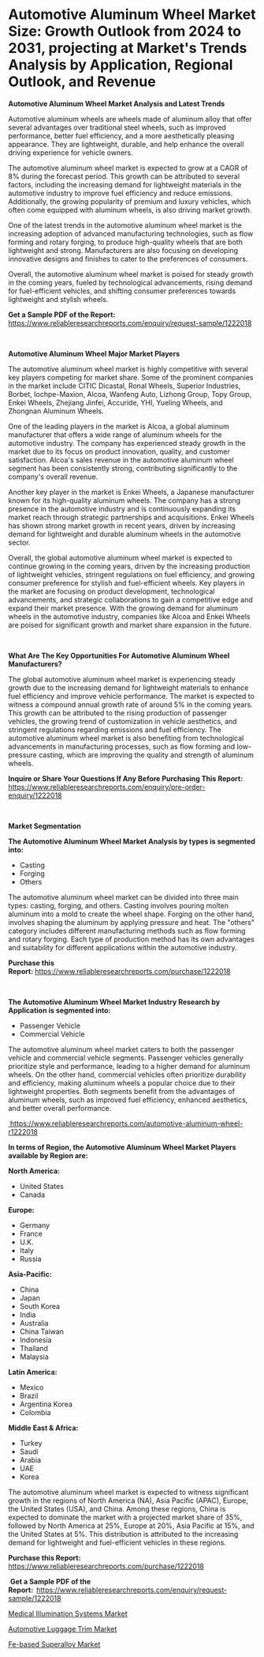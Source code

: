 <p><h1>Automotive Aluminum Wheel Market Size: Growth Outlook from 2024 to 2031, projecting at Market's Trends Analysis by Application, Regional Outlook, and Revenue</h1></p><p><strong>Automotive Aluminum Wheel Market Analysis and Latest Trends</strong></p>
<p><p>Automotive aluminum wheels are wheels made of aluminum alloy that offer several advantages over traditional steel wheels, such as improved performance, better fuel efficiency, and a more aesthetically pleasing appearance. They are lightweight, durable, and help enhance the overall driving experience for vehicle owners.</p><p>The automotive aluminum wheel market is expected to grow at a CAGR of 8% during the forecast period. This growth can be attributed to several factors, including the increasing demand for lightweight materials in the automotive industry to improve fuel efficiency and reduce emissions. Additionally, the growing popularity of premium and luxury vehicles, which often come equipped with aluminum wheels, is also driving market growth.</p><p>One of the latest trends in the automotive aluminum wheel market is the increasing adoption of advanced manufacturing technologies, such as flow forming and rotary forging, to produce high-quality wheels that are both lightweight and strong. Manufacturers are also focusing on developing innovative designs and finishes to cater to the preferences of consumers.</p><p>Overall, the automotive aluminum wheel market is poised for steady growth in the coming years, fueled by technological advancements, rising demand for fuel-efficient vehicles, and shifting consumer preferences towards lightweight and stylish wheels.</p></p>
<p><strong>Get a Sample PDF of the Report:&nbsp;</strong> <a href="https://www.reliableresearchreports.com/enquiry/request-sample/1222018">https://www.reliableresearchreports.com/enquiry/request-sample/1222018</a></p>
<p>&nbsp;</p>
<p><strong>Automotive Aluminum Wheel Major Market Players</strong></p>
<p><p>The automotive aluminum wheel market is highly competitive with several key players competing for market share. Some of the prominent companies in the market include CITIC Dicastal, Ronal Wheels, Superior Industries, Borbet, Iochpe-Maxion, Alcoa, Wanfeng Auto, Lizhong Group, Topy Group, Enkei Wheels, Zhejiang Jinfei, Accuride, YHI, Yueling Wheels, and Zhongnan Aluminum Wheels.</p><p>One of the leading players in the market is Alcoa, a global aluminum manufacturer that offers a wide range of aluminum wheels for the automotive industry. The company has experienced steady growth in the market due to its focus on product innovation, quality, and customer satisfaction. Alcoa's sales revenue in the automotive aluminum wheel segment has been consistently strong, contributing significantly to the company's overall revenue.</p><p>Another key player in the market is Enkei Wheels, a Japanese manufacturer known for its high-quality aluminum wheels. The company has a strong presence in the automotive industry and is continuously expanding its market reach through strategic partnerships and acquisitions. Enkei Wheels has shown strong market growth in recent years, driven by increasing demand for lightweight and durable aluminum wheels in the automotive sector.</p><p>Overall, the global automotive aluminum wheel market is expected to continue growing in the coming years, driven by the increasing production of lightweight vehicles, stringent regulations on fuel efficiency, and growing consumer preference for stylish and fuel-efficient wheels. Key players in the market are focusing on product development, technological advancements, and strategic collaborations to gain a competitive edge and expand their market presence. With the growing demand for aluminum wheels in the automotive industry, companies like Alcoa and Enkei Wheels are poised for significant growth and market share expansion in the future.</p></p>
<p>&nbsp;</p>
<p><strong>What Are The Key Opportunities For Automotive Aluminum Wheel Manufacturers?</strong></p>
<p><p>The global automotive aluminum wheel market is experiencing steady growth due to the increasing demand for lightweight materials to enhance fuel efficiency and improve vehicle performance. The market is expected to witness a compound annual growth rate of around 5% in the coming years. This growth can be attributed to the rising production of passenger vehicles, the growing trend of customization in vehicle aesthetics, and stringent regulations regarding emissions and fuel efficiency. The automotive aluminum wheel market is also benefiting from technological advancements in manufacturing processes, such as flow forming and low-pressure casting, which are improving the quality and strength of aluminum wheels.</p></p>
<p><strong>Inquire or Share Your Questions If Any Before Purchasing This Report:</strong> <a href="https://www.reliableresearchreports.com/enquiry/pre-order-enquiry/1222018">https://www.reliableresearchreports.com/enquiry/pre-order-enquiry/1222018</a></p>
<p>&nbsp;</p>
<p><strong>Market Segmentation</strong></p>
<p><strong>The Automotive Aluminum Wheel Market Analysis by types is segmented into:</strong></p>
<p><ul><li>Casting</li><li>Forging</li><li>Others</li></ul></p>
<p><p>The automotive aluminum wheel market can be divided into three main types: casting, forging, and others. Casting involves pouring molten aluminum into a mold to create the wheel shape. Forging on the other hand, involves shaping the aluminum by applying pressure and heat. The "others" category includes different manufacturing methods such as flow forming and rotary forging. Each type of production method has its own advantages and suitability for different applications within the automotive industry.</p></p>
<p><strong>Purchase this Report:&nbsp;</strong><a href="https://www.reliableresearchreports.com/purchase/1222018">https://www.reliableresearchreports.com/purchase/1222018</a></p>
<p>&nbsp;</p>
<p><strong>The Automotive Aluminum Wheel Market Industry Research by Application is segmented into:</strong></p>
<p><ul><li>Passenger Vehicle</li><li>Commercial Vehicle</li></ul></p>
<p><p>The automotive aluminum wheel market caters to both the passenger vehicle and commercial vehicle segments. Passenger vehicles generally prioritize style and performance, leading to a higher demand for aluminum wheels. On the other hand, commercial vehicles often prioritize durability and efficiency, making aluminum wheels a popular choice due to their lightweight properties. Both segments benefit from the advantages of aluminum wheels, such as improved fuel efficiency, enhanced aesthetics, and better overall performance.</p></p>
<p><a href="https://www.reliableresearchreports.com/automotive-aluminum-wheel-r1222018">&nbsp;https://www.reliableresearchreports.com/automotive-aluminum-wheel-r1222018</a></p>
<p><strong>In terms of Region, the Automotive Aluminum Wheel Market Players available by Region are:</strong></p>
<p>
    <p> <strong> North America: </strong>
        <ul>
            <li>United States</li>
            <li>Canada</li>
        </ul>
        </p> 
    <p> <strong> Europe: </strong>
        <ul>
            <li>Germany</li>
            <li>France</li>
            <li>U.K.</li>
            <li>Italy</li>
            <li>Russia</li>
        </ul>
        </p> 
    <p> <strong> Asia-Pacific: </strong>
        <ul>
            <li>China</li>
            <li>Japan</li>
            <li>South Korea</li>
            <li>India</li>
            <li>Australia</li>
            <li>China Taiwan</li>
            <li>Indonesia</li>
            <li>Thailand</li>
            <li>Malaysia</li>
        </ul>
        </p> 
    <p> <strong> Latin America: </strong>
        <ul>
            <li>Mexico</li>
            <li>Brazil</li>
            <li>Argentina Korea</li>
            <li>Colombia</li>
        </ul>
        </p> 
    <p> <strong> Middle East & Africa: </strong>
        <ul>
            <li>Turkey</li>
            <li>Saudi</li>
            <li>Arabia</li>
            <li>UAE</li>
            <li>Korea</li>
        </ul>
    </p>
    </p>
<p><p>The automotive aluminum wheel market is expected to witness significant growth in the regions of North America (NA), Asia Pacific (APAC), Europe, the United States (USA), and China. Among these regions, China is expected to dominate the market with a projected market share of 35%, followed by North America at 25%, Europe at 20%, Asia Pacific at 15%, and the United States at 5%. This distribution is attributed to the increasing demand for lightweight and fuel-efficient vehicles in these regions.</p></p>
<p><strong>Purchase this Report: </strong><a href="https://www.reliableresearchreports.com/purchase/1222018">https://www.reliableresearchreports.com/purchase/1222018</a></p>
<p>&nbsp;<strong>Get a Sample PDF of the Report:&nbsp;&nbsp;</strong><a href="https://www.reliableresearchreports.com/enquiry/request-sample/1222018">https://www.reliableresearchreports.com/enquiry/request-sample/1222018</a></p>
<p><strong></strong></p>
<p><p><a href="https://medium.com/@millerjimk/global-medical-illumination-systems-market-sector-types-applications-market-player-strategies-f0947ff2a0a6">Medical Illumination Systems Market</a></p><p><a href="https://medium.com/@madw10245644/global-automotive-luggage-trim-market-sector-types-applications-market-player-strategies-af48ada4e29d">Automotive Luggage Trim Market</a></p><p><a href="https://medium.com/@carlahoustonh51/global-fe-based-superalloy-industry-research-report-competitive-landscape-market-size-regional-73d14c9d455b">Fe-based Superalloy Market</a></p></p>